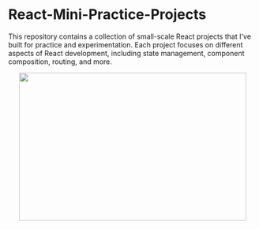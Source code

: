 # React-Mini-Practice-Projects
This repository contains a collection of small-scale React projects that I've built for practice and experimentation. Each project focuses on different aspects of React development, including state management, component composition, routing, and more.


<p align="center">
<img width="460" height="300" src="https://github.com/AnkitNayak-eth/React-Mini-Practice-Projects/assets/52006128/b15bb31b-c199-4dde-829f-695c277940b4">
</p>
